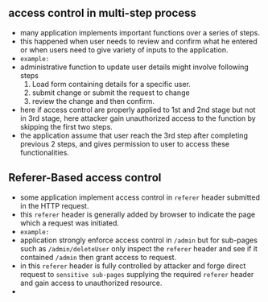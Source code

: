 ## access control in multi-step process 
- many application implements important functions over a series of steps.
- this happened when user needs to review and confirm what he entered or when users need to give variety of inputs to the application.
- `example: `
- administrative function to update user details might involve following steps
	1. Load form containing details for a specific user.
	2. submit change or submit the request to change
	3. review the change and then confirm.
- here if access control are properly applied to 1st and 2nd stage but not in 3rd stage, here attacker gain unauthorized access to the function by skipping the first two steps.
- the application assume that user reach the 3rd step after completing previous 2 steps, and gives permission to user to access these functionalities.

## Referer-Based access control
- some application implement access control in `referer` header submitted in the HTTP request.
- this `referer` header is generally added by browser to indicate the page which a request was initiated.
- `example: `
- application strongly enforce access control in `/admin` but for sub-pages such as `/admin/deleteUser` only inspect the `referer`	header and see if it contained `/admin` then grant access to request.
- in this `referer` header is fully controlled by attacker and forge direct request to `sensitive sub-pages` supplying the required `referer` header and gain access to unauthorized resource.
- 